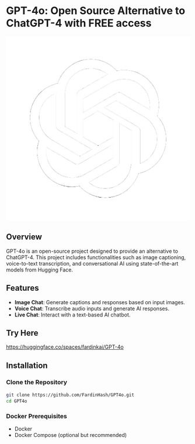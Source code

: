 # GPT-4o: Open Source Alternative to ChatGPT-4 with FREE access

![logo](logo.png)

## Overview

GPT-4o is an open-source project designed to provide an alternative to ChatGPT-4. This project includes functionalities such as image captioning, voice-to-text transcription, and conversational AI using state-of-the-art models from Hugging Face.

## Features

- **Image Chat**: Generate captions and responses based on input images.
- **Voice Chat**: Transcribe audio inputs and generate AI responses.
- **Live Chat**: Interact with a text-based AI chatbot.

## Try Here

https://huggingface.co/spaces/fardinkai/GPT-4o

## Installation

### Clone the Repository

```sh
git clone https://github.com/FardinHash/GPT4o.git
cd GPT4o
```

### Docker Prerequisites

- Docker
- Docker Compose (optional but recommended)